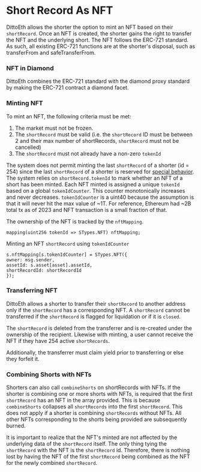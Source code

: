 # Short Record As NFT

DittoEth allows the shorter the option to mint an NFT based on their `shortRecord`. Once an NFT is created, the shorter gains the right to transfer the NFT and the underlying short. The NFT follows the ERC-721 standard. As such, all existing ERC-721 functions are at the shorter's disposal, such as transferFrom and safeTransferFrom.

### NFT in Diamond

DittoEth combines the ERC-721 standard with the diamond proxy standard by making the ERC-721 contract a diamond facet.

### Minting NFT

To mint an NFT, the following criteria must be met:

1. The market must not be frozen.
2. The `shortRecord` must be valid (i.e. the `shortRecord` ID must be between 2 and their max number of shortRecords, `shortRecord` must not be cancelled)
3. The `shortRecord` must not already have a non-zero `tokenId`

The system does not permit minting the last `shortRecord` of a shorter (id = 254) since the last `shortRecord` of a shorter is reserved for [special behavior](../technical/misc#shortrecord-id-dos-protection). The system relies on `shortRecord.tokenId` to mark whether an NFT of a short has been minted. Each NFT minted is assigned a unique `tokenId` based on a global `tokenIdCounter`. This counter monotonically increases and never decreases. `tokenIdCounter` is a uint40 because the assumption is that it will never hit the max value of ~1T. For reference, Ethereum had ~2B total tx as of 2023 and NFT transaction is a small fraction of that.

The ownership of the NFT is tracked by the `nftMapping`.

```solidity
mapping(uint256 tokenId => STypes.NFT) nftMapping;
```

Minting an NFT `shortRecord` using `tokenIdCounter`

```solidity
s.nftMapping[s.tokenIdCounter] = STypes.NFT({
owner: msg.sender,
assetId: s.asset[asset].assetId,
shortRecordId: shortRecordId
});
```

### Transferring NFT

DittoEth allows a shorter to transfer their `shortRecord` to another address only if the `shortRecord` has a corresponding NFT. A `shortRecord` cannot be transferred if the `shortRecord` is flagged for liquidation or if it is `closed`.

The `shortRecord` is deleted from the transferrer and is re-created under the ownership of the recipient. Likewise with minting, a user cannot receive the NFT if they have 254 active `shortRecords`.

Additionally, the transferrer must claim yield prior to transferring or else they forfeit it.

### Combining Shorts with NFTs

Shorters can also call `combineShorts` on shortRecords with NFTs. If the shorter is combining one or more shorts with NFTs, is required that the first `shortRecord` has an NFT in the array provided. This is because `combineShorts` collapses all `shortRecords` into the first `shortRecord`. This does not apply if a shorter is combining `shortRecords` without NFTs. All other NFTs corresponding to the shorts being provided are subsequently burned.

It is important to realize that the NFT's minted are not affected by the underlying data of the `shortRecord` itself. The only thing tying the `shortRecord` with the NFT is the `shortRecord` id. Therefore, there is nothing lost by having the NFT of the first `shortRecord` being combined as the NFT for the newly combined `shortRecord`.
